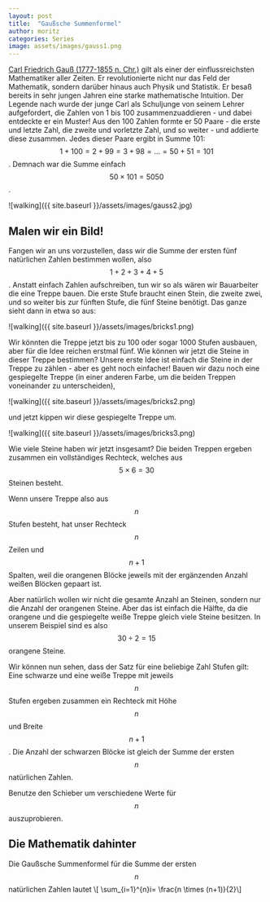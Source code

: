 ```yaml
---
layout: post
title:  "Gaußsche Summenformel"
author: moritz
categories: Series
image: assets/images/gauss1.png
---
```

[Carl Friedrich Gauß (1777-1855 n. Chr.)](https://de.wikipedia.org/wiki/Carl_Friedrich_Gauss) gilt als einer der einflussreichsten Mathematiker aller Zeiten. Er revolutionierte nicht nur das Feld der Mathematik,
sondern darüber hinaus auch Physik und Statistik. Er besaß bereits in sehr jungen Jahren eine starke mathematische Intuition. Der Legende nach wurde der junge Carl als Schuljunge von seinem Lehrer aufgefordert,
die Zahlen von 1 bis 100 zusammenzuaddieren - und dabei entdeckte er ein Muster! Aus den 100 Zahlen formte er 50 Paare - die erste und letzte Zahl, die zweite und vorletzte Zahl, und so weiter - und addierte diese zusammen.
Jedes dieser Paare ergibt in Summe 101: $$1+100 = 2+99 = 3+98 = \ldots = 50+51 = 101$$. Demnach war die Summe einfach $$50 \times 101 = 5050$$.

![walking]({{ site.baseurl }}/assets/images/gauss2.jpg)

## Malen wir ein Bild!

Fangen wir an uns vorzustellen, dass wir die Summe der ersten fünf natürlichen Zahlen bestimmen wollen, also $$1 + 2 + 3 + 4 + 5$$.
Anstatt einfach Zahlen aufschreiben, tun wir so als wären wir Bauarbeiter die eine Treppe bauen. Die erste Stufe braucht einen Stein, die zweite zwei, und so weiter
bis zur fünften Stufe, die fünf Steine benötigt. Das ganze sieht dann in etwa so aus:

![walking]({{ site.baseurl }}/assets/images/bricks1.png)

Wir könnten die Treppe jetzt bis zu 100 oder sogar 1000 Stufen ausbauen, aber für die Idee reichen erstmal fünf. Wie können wir jetzt die Steine in dieser Treppe bestimmen?
Unsere erste Idee ist einfach die Steine in der Treppe zu zählen - aber es geht noch einfacher!
Bauen wir dazu noch eine gespiegelte Treppe (in einer anderen Farbe, um die beiden Treppen voneinander zu unterscheiden),

![walking]({{ site.baseurl }}/assets/images/bricks2.png)

und jetzt kippen wir diese gespiegelte Treppe um.

![walking]({{ site.baseurl }}/assets/images/bricks3.png)

Wie viele Steine haben wir jetzt insgesamt? Die beiden Treppen ergeben zusammen ein vollständiges Rechteck,
welches aus $$5 \times 6 = 30$$ Steinen besteht.

Wenn unsere Treppe also aus $$n$$ Stufen besteht, hat unser Rechteck $$n$$ Zeilen und $$n+1$$ Spalten, weil die orangenen Blöcke jeweils mit der ergänzenden Anzahl weißen Blöcken gepaart ist.

Aber natürlich wollen wir nicht die gesamte Anzahl an Steinen, sondern nur die Anzahl der orangenen Steine. Aber das ist einfach die Hälfte, da die orangene und die gespiegelte weiße Treppe gleich viele Steine besitzen.
In unserem Beispiel sind es also $$30 \div 2 = 15$$ orangene Steine.

Wir können nun sehen, dass der Satz für eine beliebige Zahl Stufen gilt: Eine schwarze und eine weiße Treppe mit jeweils $$n$$ Stufen ergeben zusammen ein Rechteck mit Höhe $$n$$ und Breite $$n+1$$.
Die Anzahl der schwarzen Blöcke ist gleich der Summe der ersten $$n$$ natürlichen Zahlen.


Benutze den Schieber um verschiedene Werte für $$n$$ auszuprobieren.

<div id="observablehq-ab34f0a5">
  <div class="observablehq-viewof-count"></div>
  <div class="observablehq-viewof-test2"></div>
</div>
<script type="module">
  import {Runtime, Inspector} from "https://cdn.jsdelivr.net/npm/@observablehq/runtime@4/dist/runtime.js";
  import define from "https://api.observablehq.com/@864af2bf64442aa6/grid-inputs.js?v=3";
  (new Runtime).module(define, name => {
    if (name === "viewof count") return Inspector.into("#observablehq-ab34f0a5 .observablehq-viewof-count")();
    if (name === "viewof test2") return Inspector.into("#observablehq-ab34f0a5 .observablehq-viewof-test2")();
  });
</script>

## Die Mathematik dahinter
Die Gaußsche Summenformel für die Summe der ersten $$n$$ natürlichen Zahlen lautet
\\[ \sum_{i=1}^{n}i= \frac{n \times (n+1)}{2}\\]

